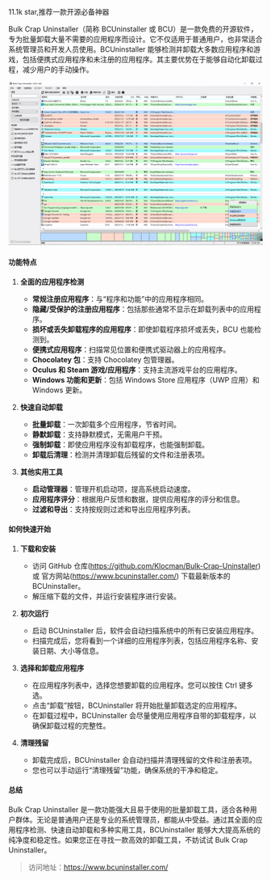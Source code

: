 11.1k star,推荐一款开源必备神器

Bulk Crap Uninstaller（简称 BCUninstaller 或 BCU）是一款免费的开源软件，专为批量卸载大量不需要的应用程序而设计。它不仅适用于普通用户，也非常适合系统管理员和开发人员使用。BCUninstaller 能够检测并卸载大多数应用程序和游戏，包括便携式应用程序和未注册的应用程序。其主要优势在于能够自动化卸载过程，减少用户的手动操作。

![](image.png)

#### 功能特点

1. **全面的应用程序检测**
   - **常规注册应用程序**：与“程序和功能”中的应用程序相同。
   - **隐藏/受保护的注册应用程序**：包括那些通常不显示在卸载列表中的应用程序。
   - **损坏或丢失卸载程序的应用程序**：即使卸载程序损坏或丢失，BCU 也能检测到。
   - **便携式应用程序**：扫描常见位置和便携式驱动器上的应用程序。
   - **Chocolatey 包**：支持 Chocolatey 包管理器。
   - **Oculus 和 Steam 游戏/应用程序**：支持主流游戏平台的应用程序。
   - **Windows 功能和更新**：包括 Windows Store 应用程序（UWP 应用）和 Windows 更新。

2. **快速自动卸载**
   - **批量卸载**：一次卸载多个应用程序，节省时间。
   - **静默卸载**：支持静默模式，无需用户干预。
   - **强制卸载**：即使应用程序没有卸载程序，也能强制卸载。
   - **卸载后清理**：检测并清理卸载后残留的文件和注册表项。

3. **其他实用工具**
   - **启动管理器**：管理开机启动项，提高系统启动速度。
   - **应用程序评分**：根据用户反馈和数据，提供应用程序的评分和信息。
   - **过滤和导出**：支持按规则过滤和导出应用程序列表。

#### 如何快速开始

1. **下载和安装**
   - 访问 GitHub 仓库(https://github.com/Klocman/Bulk-Crap-Uninstaller) 或 官方网站(https://www.bcuninstaller.com/) 下载最新版本的 BCUninstaller。
   - 解压缩下载的文件，并运行安装程序进行安装。

2. **初次运行**
   - 启动 BCUninstaller 后，软件会自动扫描系统中的所有已安装应用程序。
   - 扫描完成后，您将看到一个详细的应用程序列表，包括应用程序名称、安装日期、大小等信息。

3. **选择和卸载应用程序**
   - 在应用程序列表中，选择您想要卸载的应用程序。您可以按住 Ctrl 键多选。
   - 点击“卸载”按钮，BCUninstaller 将开始批量卸载选定的应用程序。
   - 在卸载过程中，BCUninstaller 会尽量使用应用程序自带的卸载程序，以确保卸载过程的完整性。

4. **清理残留**
   - 卸载完成后，BCUninstaller 会自动扫描并清理残留的文件和注册表项。
   - 您也可以手动运行“清理残留”功能，确保系统的干净和稳定。

#### 总结

Bulk Crap Uninstaller 是一款功能强大且易于使用的批量卸载工具，适合各种用户群体。无论是普通用户还是专业的系统管理员，都能从中受益。通过其全面的应用程序检测、快速自动卸载和多种实用工具，BCUninstaller 能够大大提高系统的纯净度和稳定性。如果您正在寻找一款高效的卸载工具，不妨试试 Bulk Crap Uninstaller。

>访问地址：https://www.bcuninstaller.com/